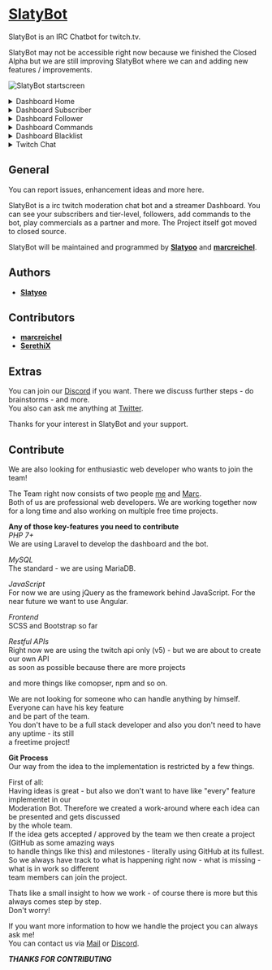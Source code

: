 # [SlatyBot](https://slatybot.com)

SlatyBot is an IRC Chatbot for twitch.tv.

SlatyBot may not be accessible right now because we finished the Closed Alpha but we are still improving SlatyBot
where we can and adding new features / improvements.

![SlatyBot startscreen](https://i.imgur.com/dvKDF0B.png "SlatyBot Startscreen")

<details>
 <summary>Dashboard Home</summary>  

 ![SlatyBot Home](https://i.imgur.com/f7r6498.png "SlatyBot Dashboard Home")  
 
 ![SlatyBotChatters](https://i.imgur.com/yxabhyH.png "SlatyBot Dashboard Home Top Chatters")  


</details>

<details>
 <summary>Dashboard Subscriber</summary>  

 ![SlatyBot Dashboard](https://i.imgur.com/YnR3hiR.png "SlatyBot Dashboard Subscriber")  

</details>

<details>
 <summary>Dashboard Follower</summary>  

 ![SlatyBot Dashboard)](https://i.imgur.com/C6SLEDk.png "SlatyBot Dashboard Follower")  

</details>

<details>
 <summary>Dashboard Commands</summary>  

 ![SlatyBot Dashboard](https://i.imgur.com/iRVuFg9.png "SlatyBot Dashboard Commands")  
 
 ![SlatyBot Dashboard](https://i.imgur.com/L77MVyZ.png "SlatyBot Dashboard Commands")  
 
 ![SlatyBot Dashboard](https://i.imgur.com/fxcKBr9.png "SlatyBot Dashboard Commands")  

</details>

<details>
 <summary>Dashboard Blacklist</summary>  

 ![SlatyBot Dashboard](https://i.imgur.com/E1rBe3g.png "SlatyBot Dashboard Blacklist")  

</details>

<details>
 <summary>Twitch Chat</summary>  

 ![SlatyBot Chat Interaction](https://i.imgur.com/xhrH0fe.png "SlatyBot Chat")  
 
</details>

## General

You can report issues, enhancement ideas and more here.

SlatyBot is a irc twitch moderation chat bot and a streamer Dashboard. You can see your subscribers and tier-level, followers, add commands to the bot, play commercials as a partner and more.
The Project itself got moved to closed source.

SlatyBot will be maintained and programmed by [**Slatyoo**](https://github.com/slatyo) and [**marcreichel**](https://github.com/marcreichel).

## Authors 

* [**Slatyoo**](https://github.com/slatyo)

## Contributors

* [**marcreichel**](https://github.com/marcreichel)
* [**SerethiX**](https://github.com/SerethiX)

## Extras

You can join our [Discord](https://discord.gg/XuHNPkC) if you want.
There we discuss further steps - do brainstorms - and more.  
You also can ask me anything at [Twitter](https://twitter.com/slatyoo).

Thanks for your interest in SlatyBot and your support.

## Contribute

We are also looking for enthusiastic web developer who wants to join the team!  
  
The Team right now consists of two people [me](https://github.com/slatyo) and [Marc](https://github.com/marcreichel).  
Both of us are professional web developers.
We are working together now for a long time and also working on multiple free time projects.  
  
**Any of those key-features you need to contribute**  
*PHP 7+*  
We are using Laravel to develop the dashboard and the bot.  
  
*MySQL*  
The standard - we are using MariaDB.  
  
*JavaScript*  
For now we are using jQuery as the framework behind JavaScript. 
For the near future we want to use Angular.  
  
*Frontend*  
SCSS and Bootstrap so far 
  
*Restful APIs*  
Right now we are using the twitch api only (v5) - but we are about to create our own API  
as soon as possible because there are more projects  
  
and more things like comopser, npm and so on.  
  
We are not looking for someone who can handle anything by himself. Everyone can have his key feature  
and be part of the team.  
You don't have to be a full stack developer and also you don't need to have any uptime - its still  
a freetime project!  
  
**Git Process**  
Our way from the idea to the implementation is restricted by a few things.  
  
First of all:  
Having ideas is great - but also we don't want to have like "every" feature implementet in our  
Moderation Bot. Therefore we created a work-around where each idea can be presented and gets discussed  
by the whole team.  
If the idea gets accepted / approved by the team we then create a project (GitHub as some amazing ways   
to handle things like this) and milestones - literally using GitHub at its fullest.  
So we always have track to what is happening right now - what is missing - what is in work so different  
team members can join the project.  
  
Thats like a small insight to how we work - of course there is more but this always comes step by step.  
Don't worry!  
  
If you want more information to how we handle the project you can always ask me!  
You can contact us via [Mail](mailto:business@slatybot.com) or [Discord](https://discord.gg/XuHNPkC).  
  
***THANKS FOR CONTRIBUTING***
